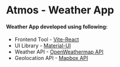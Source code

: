 # Atmos - Weather App

#### Weather App developed using following:

- Frontend Tool - [Vite-React](https://vitejs.dev/)
- UI Library - [Material-UI](https://mui.com/)
- Weather API - [OpenWeathermap API](https://openweathermap.org/api/)
- Geolocation API - [Mapbox API](https://docs.mapbox.com/api/overview/)
